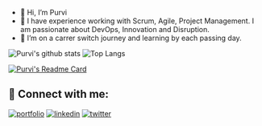 - 👋 Hi, I’m Purvi
- 👀 I have experience working with Scrum, Agile, Project Management. I am passionate about DevOps, Innovation and Disruption.
- 💞️ I’m on a carrer switch journey and learning by each passing day. 

<!---
ThakkarPurvi/ThakkarPurvi is a ✨ special ✨ repository because its `README.md` (this file) appears on your GitHub profile.
You can click the Preview link to take a look at your changes.
--->


![Purvi's github stats](https://github-readme-stats.vercel.app/api?username=ThakkarPurvi&bg_color=30,e96443,904e95&title_color=fff&text_color=fff)
![Top Langs](https://github-readme-stats.vercel.app/api/top-langs/?username=ThakkarPurvi&layout=compact)

[![Purvi's Readme Card](https://github-readme-stats.vercel.app/api/pin/?username=ThakkarPurvi&repo=github-readme-stats)](https://github.com/ThakkarPurvi/github-readme-stats)


## 🔗 Connect with me: 
[![portfolio](https://img.shields.io/badge/my_portfolio-000?style=for-the-badge&logo=ko-fi&logoColor=white)](https://github.com/ThakkarPurvi?tab=repositories)
[![linkedin](https://img.shields.io/badge/linkedin-0A66C2?style=for-the-badge&logo=linkedin&logoColor=white)](https://www.linkedin.com/in/thakkarpurvilondon/)
[![twitter](https://img.shields.io/badge/twitter-1DA1F2?style=for-the-badge&logo=twitter&logoColor=white)](https://twitter.com/purvi41)
